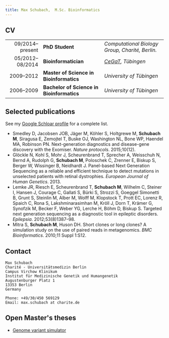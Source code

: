 ```yaml
---
title: Max Schubach,  M.Sc. Bioinformatics
---
```

## CV

|  | |    |
|----------------:|:------------|:---|
|09/2014–present|__PhD Student__| *Computational Biology Group, Charité, Berlin.* |
|05/2012–08/2014|__Bioinformatician__|*[CeGaT](http://cegat.de), Tübingen*|
|2009–2012      |__Master of Science in Bioinformatics__|*University of Tübingen*|
|2006–2009      |__Bachelor of Science in Bioinformatics__|*University of Tübingen*|

## Selected publications

See my [Google Schloar profile](https://scholar.google.de/citations?user=rIsf3wMAAAAJ) for a complete list.

* Smedley D, Jacobsen JOB, Jäger M, Köhler S, Holtgrewe M, __Schubach M__, Siragusa E, Zemojtel T, Buske OJ, Washington NL, Bone WP, Haendel MA, Robinson PN. Next-generation diagnostics and disease-gene discovery with the Exomiser. *Nature protocols*. 2015;10(12).
* Glöckle N, Kohl S, Mohr J, Scheurenbrand T, Sprecher A, Weisschuh N, Bernd A, Rudolph G, __Schubach M__, Poloschek C, Zrenner E, Biskup S, Berger W, Wissinger B, Neidhardt J. Panel-based Next Generation Sequencing as a reliable and efficient technique to detect mutations in unselected patients with retinal dystrophies. *European Journal of Human Genetics*. 2013.
* Lemke JR, Riesch E, Scheurenbrand T, __Schubach M__, Wilhelm C, Steiner I, Hansen J, Courage C, Gallati S, Bürki S, Strozzi S, Goeggel Simonetti B, Grunt S, Steinlin M, Alber M, Wolff M, Klopstock T, Prott EC, Lorenz R, Spaich C, Rona S, Lakshminarasimhan M, Kröll J, Dorn T, Krämer G, Synofzik M, Becker F, Weber YG, Lerche H, Böhm D, Biskup S. Targeted next generation sequencing as a diagnostic tool in epileptic disorders. *Epilepsia*. 2012;53(8)1387–98.
*  Mitra S, __Schubach M__, Huson DH. Short clones or long clones? A simulation study on the use of paired reads in metagenomics. *BMC Bioinformatics*. 2010;11 Suppl 1:S12.

## Contact

    Max Schubach
    Charité - Universitätsmedizin Berlin
    Campus Virchow Klinikum
    Institut für Medizinische Genetik und Humangenetik
    Augustenburger Platz 1
    13353 Berlin
    Germany

    Phone: +49/30/450 569129
    Email: max.schubach at charite.de

## Open Master's theses

* [Genome variant simulator](teaching-studprojects.html)
